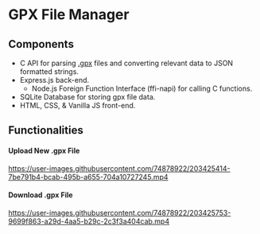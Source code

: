 # GPX File Manager

## Components
- C API for parsing [.gpx](https://en.wikipedia.org/wiki/GPS_Exchange_Format) files and converting relevant data to JSON formatted strings. 
- Express.js back-end.
	- Node.js Foreign Function Interface (ffi-napi) for calling C functions.
- SQLite Database for storing gpx file data. 
- HTML, CSS, & Vanilla JS front-end.

## Functionalities

#### Upload New .gpx File



https://user-images.githubusercontent.com/74878922/203425414-7be791b4-bcab-495b-a655-704a10727245.mp4


#### Download .gpx File


https://user-images.githubusercontent.com/74878922/203425753-9699f863-a29d-4aa5-b29c-2c3f3a404cab.mp4


